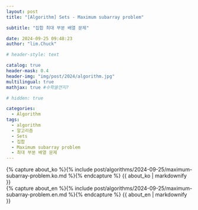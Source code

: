 ```yaml
---
layout: post
title: "[Algorithm] Sets - Maximum subarray problem"

subtitle: "집합 최대 부분 배열 문제"

date: 2024-09-25 09:48:23
author: "lim.Chuck"

# header-style: text

catalog: true
header-mask: 0.4
header-img: "img/post/2024/algorithm.jpg"
multilingual: true
mathjax: true #수학쓸껀지?

# hidden: true

categories:
  - Algorithm
tags:
  - algorithm
  - 알고리즘
  - Sets
  - 집합
  - Maximum subarray problem
  - 최대 부분 배열 문제
---
```


<div class="ko post-container">
    {% capture about_ko %}{% include post/algorithms/2024-09-25/maximum-subarray-problem.ko.md %}{% endcapture %}
    {{ about_ko | markdownify }}
</div>
<div class="en post-container">
    {% capture about_en %}{% include post/algorithms/2024-09-25/maximum-subarray-problem.en.md %}{% endcapture %}
    {{ about_en | markdownify }}
</div>
